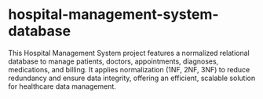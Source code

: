# hospital-management-system-database
This Hospital Management System project features a normalized relational database to manage patients, doctors, appointments, diagnoses, medications, and billing. It applies normalization (1NF, 2NF, 3NF) to reduce redundancy and ensure data integrity, offering an efficient, scalable solution for healthcare data management.

